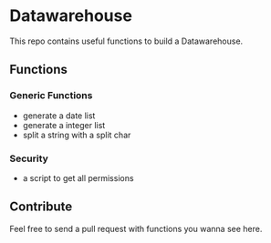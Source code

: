 Datawarehouse
=============
This repo contains useful functions to build a Datawarehouse.

Functions
---------
### Generic Functions
* generate a date list
* generate a integer list
* split a string with a split char

### Security
* a script to get all permissions

Contribute
----------
Feel free to send a pull request with functions you wanna see here.
